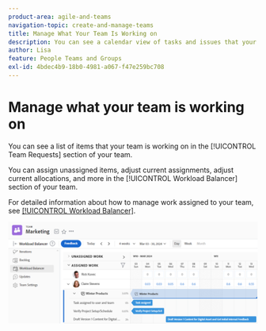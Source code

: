 ```yaml
---
product-area: agile-and-teams
navigation-topic: create-and-manage-teams
title: Manage What Your Team Is Working on
description: You can see a calendar view of tasks and issues that your team is currently working on. You can assign unassigned items, adjust current assignments, adjust current allocations, and more.
author: Lisa
feature: People Teams and Groups
exl-id: 4bdec4b9-18b0-4981-a067-f47e259bc708
---
```

# Manage what your team is working on

You can see a list of items that your team is working on in the [!UICONTROL Team Requests] section of your team. 

You can assign unassigned items, adjust current assignments, adjust current allocations, and more in the [!UICONTROL Workload Balancer] section of your team.

For detailed information about how to manage work assigned to your team, see [[!UICONTROL Workload Balancer]](../../resource-mgmt/workload-balancer/assign-work-in-workload-balancer.md). 

![Team page showing Workload Balancer](assets/team-page-workload-balancer.png)
